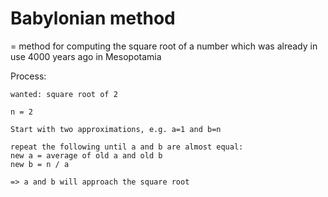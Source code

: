 # Babylonian method

= method for computing the square root of a number which was already in use 4000 years ago in Mesopotamia

Process:

```
wanted: square root of 2

n = 2

Start with two approximations, e.g. a=1 and b=n

repeat the following until a and b are almost equal:
new a = average of old a and old b
new b = n / a

=> a and b will approach the square root
```
